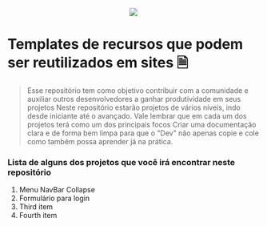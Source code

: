 <div align="center">

![](https://user-images.githubusercontent.com/3603793/84830477-d0091980-afff-11ea-87fc-c72b4d7d5e02.png)

</div>

# Templates de recursos que podem ser reutilizados em sites 🗎

> Esse repositório tem como objetivo contribuir com a comunidade e auxiliar outros desenvolvedores a ganhar produtividade em seus projetos
> Neste repositório estarão projetos de vários níveis, indo desde iniciante até o avançado. Vale lembrar que em cada um dos projetos terá como um dos principais focos
> Criar uma documentação clara e de forma bem limpa para que o "Dev" não apenas copie e cole como também possa aprender já na prática.

### Lista de alguns dos projetos que você irá encontrar neste repositório
<ol>
  <li>Menu NavBar Collapse</li>
  <li>Formulário para login</li>
  <li>Third item</li>
  <li>Fourth item</li>
</ol> 

